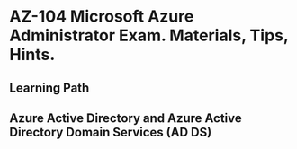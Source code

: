 # AZ-104 Microsoft Azure Administrator Exam. Materials, Tips, Hints.

## Learning Path

## Azure Active Directory and Azure Active Directory Domain Services (AD DS)
